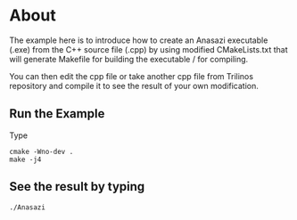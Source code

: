 # About 
The example here is to introduce how to create an Anasazi executable (.exe) from the C++ source file (.cpp) by using modified CMakeLists.txt that will generate Makefile for building the executable / for compiling.

You can then edit the cpp file or take another cpp file from Trilinos repository and compile it to see the result of your own modification.

## Run the Example
Type
```
cmake -Wno-dev .
make -j4
```

## See the result by typing
```
./Anasazi
```
